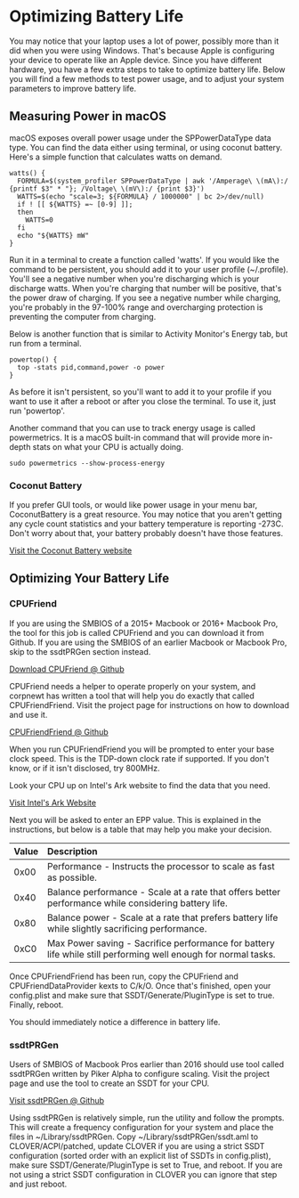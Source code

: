 # Optimizing Battery Life

You may notice that your laptop uses a lot of power, possibly more than it did when you were using Windows. That's because Apple is configuring your device to operate like an Apple device. Since you have different hardware, you have a few extra steps to take to optimize battery life. Below you will find a few methods to test power usage, and to adjust your system parameters to improve battery life.

## Measuring Power in macOS

macOS exposes overall power usage under the SPPowerDataType data type. You can find the data either using terminal, or using coconut battery. Here's a simple function that calculates watts on demand.

```text
watts() {
  FORMULA=$(system_profiler SPPowerDataType | awk '/Amperage\ \(mA\):/ {printf $3" * "}; /Voltage\ \(mV\):/ {print $3}')
  WATTS=$(echo "scale=3; ${FORMULA} / 1000000" | bc 2>/dev/null)
  if ! [[ ${WATTS} =~ [0-9] ]];
  then
    WATTS=0
  fi
  echo "${WATTS} mW"
}
```

Run it in a terminal to create a function called 'watts'. If you would like the command to be persistent, you should add it to your user profile \(~/.profile\). You'll see a negative number when you're discharging which is your discharge watts. When you're charging that number will be positive, that's the power draw of charging. If you see a negative number while charging, you're probably in the 97-100% range and overcharging protection is preventing the computer from charging.

Below is another function that is similar to Activity Monitor's Energy tab, but run from a terminal.

```text
powertop() {
  top -stats pid,command,power -o power
}
```

As before it isn't persistent, so you'll want to add it to your profile if you want to use it after a reboot or after you close the terminal. To use it, just run 'powertop'.

Another command that you can use to track energy usage is called powermetrics. It is a macOS built-in command that will provide more in-depth stats on what your CPU is actually doing.

```text
sudo powermetrics --show-process-energy
```

### Coconut Battery

If you prefer GUI tools, or would like power usage in your menu bar, CoconutBattery is a great resource. You may notice that you aren't getting any cycle count statistics and your battery temperature is reporting -273C. Don't worry about that, your battery probably doesn't have those features.

[Visit the Coconut Battery website](https://www.coconut-flavour.com/coconutbattery/)

## Optimizing Your Battery Life

### CPUFriend

If you are using the SMBIOS of a 2015+ Macbook or 2016+ Macbook Pro, the tool for this job is called CPUFriend and you can download it from Github. If you are using the SMBIOS of an earlier Macbook or Macbook Pro, skip to the ssdtPRGen section instead.

[Download CPUFriend @ Github](https://github.com/acidanthera/CPUFriend)

CPUFriend needs a helper to operate properly on your system, and corpnewt has written a tool that will help you do exactly that called CPUFriendFriend. Visit the project page for instructions on how to download and use it.

[CPUFriendFriend @ Github](https://github.com/corpnewt/CPUFriendFriend)

When you run CPUFriendFriend you will be prompted to enter your base clock speed. This is the TDP-down clock rate if supported. If you don't know, or if it isn't disclosed, try 800MHz.

Look your CPU up on Intel's Ark website to find the data that you need.

[Visit Intel's Ark Website](https://ark.intel.com/content/www/us/en/ark.html#@Processors)

Next you will be asked to enter an EPP value. This is explained in the instructions, but below is a table that may help you make your decision.

| Value | Description |
| :--- | :--- |
| 0x00 | Performance - Instructs the processor to scale as fast as possible. |
| 0x40 | Balance performance - Scale at a rate that offers better performance while considering battery life. |
| 0x80 | Balance power - Scale at a rate that prefers battery life while slightly sacrificing performance. |
| 0xC0 | Max Power saving - Sacrifice performance for battery life while still performing well enough for normal tasks. |

Once CPUFriendFriend has been run, copy the CPUFriend and CPUFriendDataProvider kexts to C/k/O. Once that's finished, open your config.plist and make sure that SSDT/Generate/PluginType is set to true. Finally, reboot.

You should immediately notice a difference in battery life.

### ssdtPRGen

Users of SMBIOS of Macbook Pros earlier than 2016 should use tool called ssdtPRGen written by Piker Alpha to configure scaling. Visit the project page and use the tool to create an SSDT for your CPU.

[Visit ssdtPRGen @ Github](https://github.com/Piker-Alpha/ssdtPRGen.sh)

Using ssdtPRGen is relatively simple, run the utility and follow the prompts. This will create a frequency configuration for your system and place the files in ~/Library/ssdtPRGen. Copy ~/Library/ssdtPRGen/ssdt.aml to CLOVER/ACPI/patched, update CLOVER if you are using a strict SSDT configuration \(sorted order with an explicit list of SSDTs in config.plist\), make sure SSDT/Generate/PluginType is set to True, and reboot. If you are not using a strict SSDT configuration in CLOVER you can ignore that step and just reboot.

